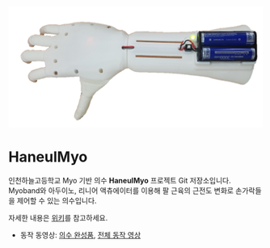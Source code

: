 ![의수 사진](./hand.png)


# HaneulMyo
인천하늘고등학교 Myo 기반 의수 **HaneulMyo** 프로젝트 Git 저장소입니다.
Myoband와 아두이노, 리니어 액츄에이터를 이용해 팔 근육의 근전도 변화로 손가락들을 제어할 수 있는 의수입니다.

자세한 내용은 [위키](/Dictor/HaneulMyo/wiki)를 참고하세요.

* 동작 동영상: [의수 완성품](https://youtu.be/sie8u8Kds-4), [전체 동작 영상](https://youtu.be/p6DniIqm_u4)
